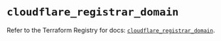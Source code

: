 # `cloudflare_registrar_domain`

Refer to the Terraform Registry for docs: [`cloudflare_registrar_domain`](https://registry.terraform.io/providers/cloudflare/cloudflare/5.7.0/docs/resources/registrar_domain).
